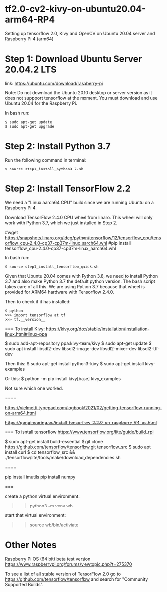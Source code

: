 # tf2.0-cv2-kivy-on-ubuntu20.04-arm64-RP4
Setting up tensorflow 2.0, Kivy and OpenCV on Ubuntu 20.04 server and Raspberry Pi 4 (arm64)


# Step 1: Download Ubuntu Server 20.04.2 LTS
link: https://ubuntu.com/download/raspberry-pi

Note: Do not download the Ubuntu 20.10 desktop or server version as it does not suppport tensorflow at the moment. You must download and use Ubuntu 20.04 for the Raspberry Pi.

In bash run:

```
$ sudo apt-get update
$ sudo apt-get upgrade
```

# Step 2: Install Python 3.7
Run the following command in terminal:

`$ source step1_install_python3-7.sh`


# Step 2: Install TensorFlow 2.2



We need a "Linux aarch64 CPU" build since we are running Ubuntu on a Raspberry Pi 4.

Download TensorFlow 2.4.0 CPU wheel from linaro. This wheel will only work with Python 3.7, which we just installed in Step 2.


#wget https://snapshots.linaro.org/ldcg/python/tensorflow/12/tensorflow_cpu/tensorflow_cpu-2.4.0-cp37-cp37m-linux_aarch64.whl
#pip install tensorflow_cpu-2.4.0-cp37-cp37m-linux_aarch64.whl


In bash run:

`$ source step1_install_tensorflow_quick.sh`

Given that Ubuntu 20.04 comes with Python 3.8, we need to install Python 3.7 and also make Python 3.7 the default python version. The bash script takes care of all this. We are using Python 3.7 because that wheel is provided for ARM64 hardware with Tensorflow 2.4.0.


Then to check if it has installed:
```
$ python
>>> import tensorflow at tf
>>> tf.__version__

```




===
To install Kivy:
https://kivy.org/doc/stable/installation/installation-linux.html#linux-ppa

$ sudo add-apt-repository ppa:kivy-team/kivy
$ sudo apt-get update
$ sudo apt install libsdl2-dev libsdl2-image-dev libsdl2-mixer-dev libsdl2-ttf-dev

Then this:
$ sudo apt-get install python3-kivy
$ sudo apt-get install kivy-examples

Or this:
$ python -m pip install kivy[base] kivy_examples

Not sure which one worked.

====

https://vielmetti.typepad.com/logbook/2021/02/getting-tensorflow-running-on-arm64.html

https://qengineering.eu/install-tensorflow-2.2.0-on-raspberry-64-os.html

===
To isntall tensorflow
https://www.tensorflow.org/lite/guide/build_rpi

$ sudo apt-get install build-essential
$ git clone https://github.com/tensorflow/tensorflow.git tensorflow_src
$ sudo apt install curl
$ cd tensorflow_src && ./tensorflow/lite/tools/make/download_dependencies.sh


====

pip install imutils
pip install numpy


===

create a python virtual environment:
>> python3 -m venv wb

start that virtual environment:
>> source wb/bin/activiate
>> 


# Other Notes


Raspberry Pi OS (64 bit) beta test version
https://www.raspberrypi.org/forums/viewtopic.php?t=275370

To see a list of all stable version of TensorFlow 2.0 go to https://github.com/tensorflow/tensorflow and search for "Community Supported Builds".




